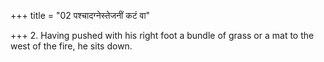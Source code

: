+++
title = "02 पश्चादग्नेस्तेजनीं कटं वा"

+++
2. Having pushed with his right foot a bundle of grass or a mat to the west of the fire, he sits down.
